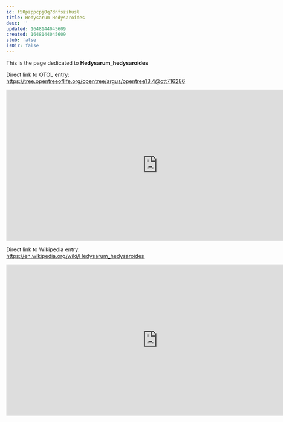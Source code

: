 ```yaml
---
id: f50pzppcpj0q7dnfszshusl
title: Hedysarum Hedysaroides
desc: ''
updated: 1648144045609
created: 1648144045609
stub: false
isDir: false
---
```

This is the page dedicated to **Hedysarum_hedysaroides**


Direct link to OTOL entry: https://tree.opentreeoflife.org/opentree/argus/opentree13.4@ott716286



<html>
    <body>
    <iframe src="https://tree.opentreeoflife.org/opentree/argus/opentree13.4@ott716286"
    width="800" height="400" frameborder="0" allowfullscreen> </iframe>
    </body>
</html>
    


Direct link to Wikipedia entry: https://en.wikipedia.org/wiki/Hedysarum_hedysaroides



<html>
    <body>
    <iframe src="https://en.wikipedia.org/wiki/Hedysarum_hedysaroides"
    width="800" height="400" frameborder="0" allowfullscreen> </iframe>
    </body>
</html>
    
